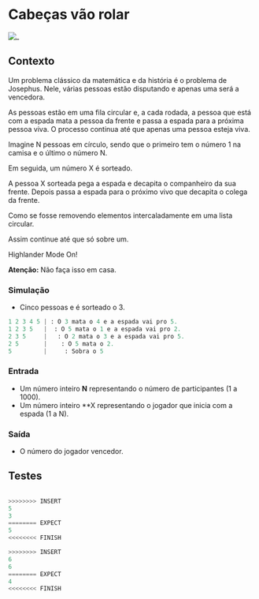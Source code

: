 # Cabeças vão rolar

![_](cover.jpg)

## Contexto

Um problema clássico da matemática e da história é o problema de Josephus. Nele, várias pessoas estão disputando e apenas uma será a vencedora.

As pessoas estão em uma fila circular e, a cada rodada, a pessoa que está com a espada mata a pessoa da frente e passa a espada para a próxima pessoa viva. O processo continua até que apenas uma pessoa esteja viva.

Imagine N pessoas em círculo, sendo que o primeiro tem o número 1 na camisa e o último o número N.  

Em seguida, um número X é sorteado.

A pessoa X sorteada pega a espada e decapita o companheiro da sua frente. Depois passa a espada para o próximo vivo que decapita o colega da frente.

Como se fosse removendo elementos intercaladamente em uma lista circular.
  
Assim continue até que só sobre um.

Highlander Mode On!  
  
**Atenção:** Não faça isso em casa.  
  
### Simulação
  
- Cinco pessoas e é sorteado o 3.  

```py
1 2 3 4 5 | : O 3 mata o 4 e a espada vai pro 5.  
1 2 3 5   |  : O 5 mata o 1 e a espada vai pro 2.  
2 3 5     |   : O 2 mata o 3 e a espada vai pro 5.  
2 5       |    : O 5 mata o 2.  
5         |     : Sobra o 5
```


### Entrada

- Um número inteiro **N** representando o número de participantes (1 a 1000).
- Um número inteiro **X representando o jogador que inicia com a espada (1 a N).

### Saída

-  O número do jogador vencedor.

## Testes

``` py

>>>>>>>> INSERT
5 
3
======== EXPECT
5
<<<<<<<< FINISH
```

```py
>>>>>>>> INSERT
6
6
======== EXPECT
4
<<<<<<<< FINISH

```
